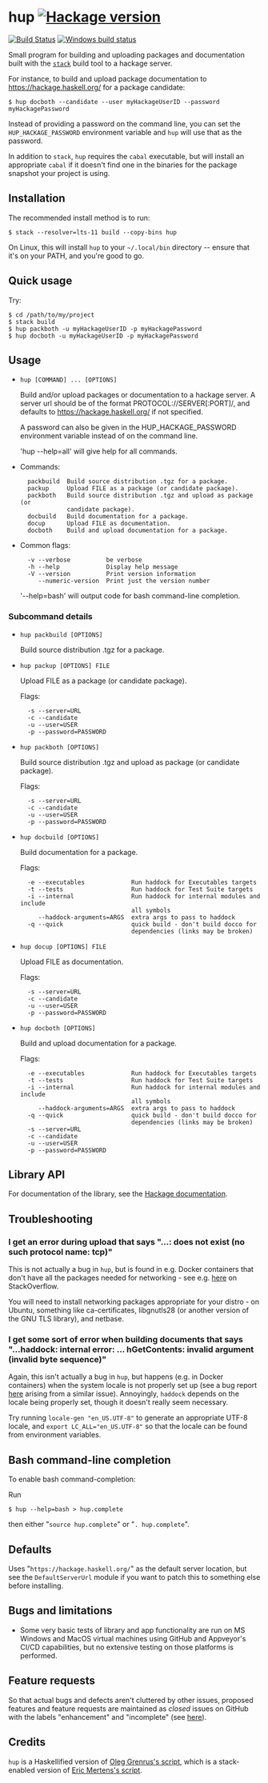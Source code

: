 # hup [![Hackage version](https://img.shields.io/hackage/v/hup.svg?label=Hackage)](https://hackage.haskell.org/package/hup)

[![Build Status](https://github.com/phlummox/hup/actions/workflows/ci.yml/badge.svg?branch=master)](https://github.com/phlummox/hup/actions/workflows/ci.yml)
[![Windows build status](https://ci.appveyor.com/api/projects/status/htfimtle01wo328u/branch/master?svg=true&passingText=Windows%20build%20passing&failingText=Windows%20build%20failing&pendingText=Windows%20build%20pending)](https://ci.appveyor.com/project/phlummox/hup/branch/master)

Small program for building and uploading packages and documentation
built with the [`stack`][stack] build tool to a hackage server.

[stack]: https://www.haskellstack.org/

For instance, to build and upload package documentation to
<https://hackage.haskell.org/> for a package candidate:

```
$ hup docboth --candidate --user myHackageUserID --password myHackagePassword
```

Instead of providing a password on the command line, you can set the
`HUP_HACKAGE_PASSWORD` environment variable and `hup` will use that as the
password.

In addition to `stack`, `hup` requires the `cabal` executable,
but will install an appropriate `cabal` if it doesn't find one in the
binaries for the package snapshot your project is using.

## Installation

The recommended install method is to run:

```
$ stack --resolver=lts-11 build --copy-bins hup
```

On Linux, this will install `hup` to your `~/.local/bin` directory --
ensure that it's on your PATH, and you're good to go.

## Quick usage

Try:

```
$ cd /path/to/my/project
$ stack build
$ hup packboth -u myHackageUserID -p myHackagePassword
$ hup docboth -u myHackageUserID -p myHackagePassword
```

## Usage


* `hup [COMMAND] ... [OPTIONS]`

  Build and/or upload packages or documentation to a hackage server. A server
  url should be of the format PROTOCOL://SERVER[:PORT]/, and defaults to
  https://hackage.haskell.org/ if not specified.
  
  A password can also be given in the HUP_HACKAGE_PASSWORD environment variable
  instead of on the command line.
  
  'hup --help=all' will give help for all commands.

* Commands:

        packbuild  Build source distribution .tgz for a package.
        packup     Upload FILE as a package (or candidate package).
        packboth   Build source distribution .tgz and upload as package (or
                   candidate package).
        docbuild   Build documentation for a package.
        docup      Upload FILE as documentation.
        docboth    Build and upload documentation for a package.
      
* Common flags:

        -v --verbose          be verbose
        -h --help             Display help message
        -V --version          Print version information
           --numeric-version  Print just the version number
      

  '--help=bash' will output code for bash command-line completion.

### Subcommand details



* `hup packbuild [OPTIONS]`

  Build source distribution .tgz for a package.

* `hup packup [OPTIONS] FILE`

  Upload FILE as a package (or candidate package).

  Flags:

        -s --server=URL       
        -c --candidate        
        -u --user=USER        
        -p --password=PASSWORD
* `hup packboth [OPTIONS]`

  Build source distribution .tgz and upload as package (or candidate package).

  Flags:

        -s --server=URL       
        -c --candidate        
        -u --user=USER        
        -p --password=PASSWORD
* `hup docbuild [OPTIONS]`

  Build documentation for a package.

  Flags:

        -e --executables             Run haddock for Executables targets
        -t --tests                   Run haddock for Test Suite targets
        -i --internal                Run haddock for internal modules and include
                                     all symbols
           --haddock-arguments=ARGS  extra args to pass to haddock
        -q --quick                   quick build - don't build docco for
                                     dependencies (links may be broken)
* `hup docup [OPTIONS] FILE`

  Upload FILE as documentation.

  Flags:

        -s --server=URL       
        -c --candidate        
        -u --user=USER        
        -p --password=PASSWORD
* `hup docboth [OPTIONS]`

  Build and upload documentation for a package.

  Flags:

        -e --executables             Run haddock for Executables targets
        -t --tests                   Run haddock for Test Suite targets
        -i --internal                Run haddock for internal modules and include
                                     all symbols
           --haddock-arguments=ARGS  extra args to pass to haddock
        -q --quick                   quick build - don't build docco for
                                     dependencies (links may be broken)
        -s --server=URL            
        -c --candidate             
        -u --user=USER             
        -p --password=PASSWORD     


## Library API

For documentation of the library, see the [Hackage documentation][hackage-hup].

[hackage-hup]: https://hackage.haskell.org/package/hup

## Troubleshooting

### I get an error during upload that says "...: does not exist (no such protocol name: tcp)"

This is not actually a bug in `hup`, but is found in e.g. Docker containers
that don't have all the packages needed for networking - see e.g.
[here](https://stackoverflow.com/questions/46322773/yesod-app-in-docker-container-cant-make-network-requests) on StackOverflow.

You will need to install networking packages appropriate for your distro - on Ubuntu, something like ca-certificates, libgnutls28 (or another version of the GNU TLS library), and netbase.

### I get some sort of error when building documents that says "...haddock: internal error: ... hGetContents: invalid argument (invalid byte sequence)"

Again, this isn't actually a bug in `hup`, but happens (e.g. in Docker
containers) when the system locale is not properly set up (see a bug report
[here](https://bugs.debian.org/cgi-bin/bugreport.cgi?bug=871839) arising from a
similar issue). Annoyingly, `haddock` depends on the locale being properly set,
though it doesn't really seem necessary.

Try running `locale-gen "en_US.UTF-8"` to generate an appropriate UTF-8
locale, and `export LC_ALL="en_US.UTF-8"` so that the locale can be found
from environment variables.

## Bash command-line completion

To enable bash command-completion:

Run

```
$ hup --help=bash > hup.complete
```

then either "`source hup.complete`" or "`. hup.complete`".

## Defaults

Uses "`https://hackage.haskell.org/`" as the default server location,
but see the `DefaultServerUrl` module if you want to patch this to
something else before installing.

## Bugs and limitations

- Some very basic tests of library and app functionality are run on MS Windows
  and MacOS virtual machines using GitHub and Appveyor's CI/CD capabilities, but
  no extensive testing on those platforms is performed.

## Feature requests

So that actual bugs and defects aren't cluttered by other issues,
proposed features and feature requests are maintained as *closed* issues on
GitHub with the labels "enhancement" and "incomplete"
(see [here][feature-requests]).

[feature-requests]: https://github.com/phlummox/hup/issues?q=is%3Aissue+is%3Aclosed+label%3Aenhancement+label%3Aincomplete

## Credits

`hup` is a Haskellified version of [Oleg Grenrus's script][oleg],
which is a stack-enabled version of [Eric Mertens's script][eric].

[oleg]: http://web.archive.org/web/20210209123501/https://github.com/mstksg/binary-orphans/commit/3f106567260c1a9bb3063d49948201675876ad12.patch
[eric]: http://web.archive.org/web/20210209124009/https://github.com/ekmett/lens/commit/12b08783a3e44d46b41553d8a57560c6e68cf7e1.patch

<!--
  vim: syntax=markdown
-->
